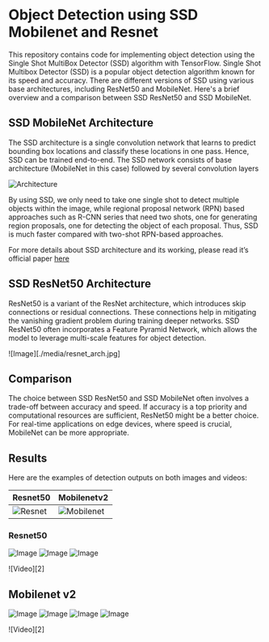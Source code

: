 # Object Detection using SSD Mobilenet and Resnet
This repository contains code for implementing object detection using the Single Shot MultiBox Detector (SSD) algorithm with TensorFlow. Single Shot Multibox Detector (SSD) is a popular object detection algorithm known for its speed and accuracy. There are different versions of SSD using various base architectures, including ResNet50 and MobileNet. Here's a brief overview and a comparison between SSD ResNet50 and SSD MobileNet.

## SSD MobileNet Architecture
The SSD architecture is a single convolution network that learns to predict bounding box locations and classify these locations in one pass. Hence, SSD can be trained end-to-end. The SSD network consists of base architecture (MobileNet in this case) followed by several convolution layers

![Architecture](./media/arch.png)

By using SSD, we only need to take one single shot to detect multiple objects within the image, while regional proposal network (RPN) based approaches such as R-CNN series that need two shots, one for generating region proposals, one for detecting the object of each proposal. Thus, SSD is much faster compared with two-shot RPN-based approaches.

For more details about SSD architecture and its working, please read it’s official paper [here](https://arxiv.org/pdf/1512.02325.pdf)

## SSD ResNet50 Architecture
ResNet50 is a variant of the ResNet architecture, which introduces skip connections or residual connections. These connections help in mitigating the vanishing gradient problem during training deeper networks. SSD ResNet50 often incorporates a Feature Pyramid Network, which allows the model to leverage multi-scale features for object detection.

![Image][./media/resnet_arch.jpg]

## Comparison
The choice between SSD ResNet50 and SSD MobileNet often involves a trade-off between accuracy and speed. If accuracy is a top priority and computational resources are sufficient, ResNet50 might be a better choice. For real-time applications on edge devices, where speed is crucial, MobileNet can be more appropriate.

## Results
Here are the examples of detection outputs on both images and videos:

| Resnet50                              | Mobilenetv2                                   |
| -----------------------------------   | -----------------------------------           |
| ![Resnet](./media/result_resnet_1.png)| ![Mobilenet](./media/result_mobilenet_1.png)  |

### Resnet50


![Image](./media/result_resnet_2.png)
![Image](./media/result_resnet_3.png)
![Image](./media/result_resnet_4.png)

![Video][2]

## Mobilenet v2

![Image](./media/result_mobilenet_1.png)
![Image](./media/result_mobilenet_2.png)
![Image](./media/result_mobilenet_3.png)
![Image](./media/result_mobilenet_4.png)

![Video][2]